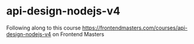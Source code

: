 # api-design-nodejs-v4
Following along to this course https://frontendmasters.com/courses/api-design-nodejs-v4 on Frontend Masters
